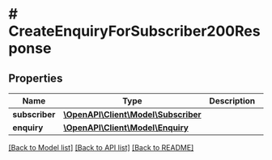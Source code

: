 # # CreateEnquiryForSubscriber200Response

## Properties

Name | Type | Description | Notes
------------ | ------------- | ------------- | -------------
**subscriber** | [**\OpenAPI\Client\Model\Subscriber**](Subscriber.md) |  | [optional]
**enquiry** | [**\OpenAPI\Client\Model\Enquiry**](Enquiry.md) |  | [optional]

[[Back to Model list]](../../README.md#models) [[Back to API list]](../../README.md#endpoints) [[Back to README]](../../README.md)
